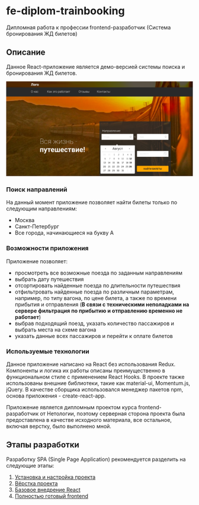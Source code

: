 # fe-diplom-trainbooking
Дипломная работа к профессии frontend-разработчик (Система бронирования ЖД билетов)

## Описание

Данное React-приложение является демо-версией системы поиска и бронирования ЖД билетов. 


![первый экран приложения](./reference/images/1.png)

### Поиск направлений
 
На данный момент приложение позволяет найти билеты только по следующим направлениям:
* Москва
* Санкт-Петербург
* Все города, начинающиеся на букву А

### Возможности приложения

Приложение позволяет:
* просмотреть все возможные поезда по заданным направлениям
* выбрать дату путешествия
* отсортировать найденные поезда по длительности путешествия
* отфильтровать найденные поезда по различным параметрам, например, по типу вагона, по цене билета, а также по времени прибытия и отправления (**В связи с техническими неполадками на сервере фильтрация по прибытию и отправлению временно не работает**)
* выбрав подходящий поезд, указать количество пассажиров и выбрать места на схеме вагона
* указать данные всех пассажиров и перейти к оплате билетов

### Используемые технологии

Данное приложение написано на React без использования Redux. Компоненты и логика их работы описаны преимущественно в функциональном стиле с применением React Hooks. В проекте также использованы внешние библиотеки, такие как material-ui, Momentum.js, jQuery. В качестве сборщика использовался менеджер пакетов npm, основа приложения -  create-react-app. 

Приложение является дипломным проектом курса frontend-разработчик от Нетологии, поэтому серверная сторона проекта была предоставлена в качестве исходного материала, все остальное, включая верстку, было выполнено мной.

## Этапы разработки

Разработку SPA (Single Page Application) рекомендуется
разделить на следующие этапы:

1. [Установка и настройка проекта](./reference/step-1.md)
2. [Вёрстка проекта](./reference/step-2.md)
3. [Базовое внедрение React](./reference/step-3.md)
4. [Полностью готовый frontend](./reference/step-4.md)


